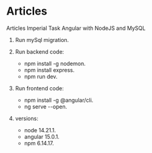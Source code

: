 # Articles
Articles Imperial Task Angular with NodeJS and MySQL

1. Run mySql migration.

2. Run backend code:
    * npm install -g nodemon.
    * npm install express.
    * npm run dev.
  
3. Run frontend code:
    * npm install -g @angular/cli.
    * ng serve --open.

4. versions:
    * node 14.21.1.
    * angular 15.0.1.
    * npm 6.14.17.

